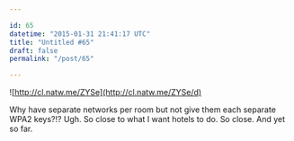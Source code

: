 ```yaml
---

id: 65
datetime: "2015-01-31 21:41:17 UTC"
title: "Untitled #65"
draft: false
permalink: "/post/65"

---
```


![http://cl.natw.me/ZYSe](http://cl.natw.me/ZYSe/d)

Why have separate networks per room but not give them each separate WPA2 keys?!? Ugh. So close to what I want hotels to do. So close. And yet so far.

